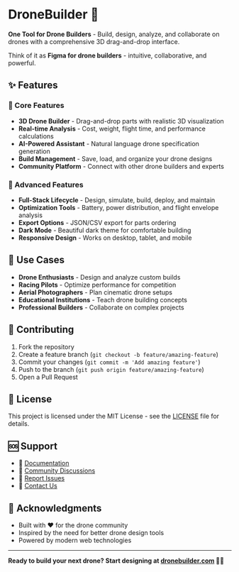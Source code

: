 # DroneBuilder 🚁

**One Tool for Drone Builders** - Build, design, analyze, and collaborate on drones with a comprehensive 3D drag-and-drop interface.

Think of it as **Figma for drone builders** - intuitive, collaborative, and powerful.

## ✨ Features

### 🎯 Core Features
- **3D Drone Builder** - Drag-and-drop parts with realistic 3D visualization
- **Real-time Analysis** - Cost, weight, flight time, and performance calculations
- **AI-Powered Assistant** - Natural language drone specification generation
- **Build Management** - Save, load, and organize your drone designs
- **Community Platform** - Connect with other drone builders and experts

### 🚀 Advanced Features
- **Full-Stack Lifecycle** - Design, simulate, build, deploy, and maintain
- **Optimization Tools** - Battery, power distribution, and flight envelope analysis
- **Export Options** - JSON/CSV export for parts ordering
- **Dark Mode** - Beautiful dark theme for comfortable building
- **Responsive Design** - Works on desktop, tablet, and mobile

## 🎯 Use Cases

- **Drone Enthusiasts** - Design and analyze custom builds
- **Racing Pilots** - Optimize performance for competition
- **Aerial Photographers** - Plan cinematic drone setups
- **Educational Institutions** - Teach drone building concepts
- **Professional Builders** - Collaborate on complex projects

## 🤝 Contributing

1. Fork the repository
2. Create a feature branch (`git checkout -b feature/amazing-feature`)
3. Commit your changes (`git commit -m 'Add amazing feature'`)
4. Push to the branch (`git push origin feature/amazing-feature`)
5. Open a Pull Request

## 📄 License

This project is licensed under the MIT License - see the [LICENSE](LICENSE) file for details.

## 🆘 Support

- 📖 [Documentation](https://dronebuilder.com/docs)
- 💬 [Community Discussions](https://dronebuilder.com/community)
- 🐛 [Report Issues](https://github.com/yourusername/DroneBuilder/issues)
- 📧 [Contact Us](mailto:support@dronebuilder.com)

## 🎉 Acknowledgments

- Built with ❤️ for the drone community
- Inspired by the need for better drone design tools
- Powered by modern web technologies

---

**Ready to build your next drone? Start designing at [dronebuilder.com](https://dronebuilder.com) 🚁✨**

